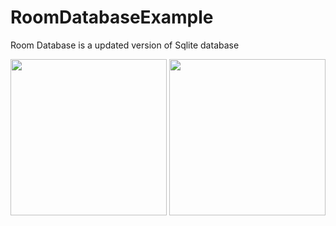 # RoomDatabaseExample
Room Database is a updated version of Sqlite database

<img src="https://user-images.githubusercontent.com/72606939/100498519-b8c28080-3188-11eb-8099-5926ff23f444.jpg" width="250">          <img src="https://user-images.githubusercontent.com/72606939/100498456-5e292480-3188-11eb-870f-2db83f6d8982.jpg" width="250">
